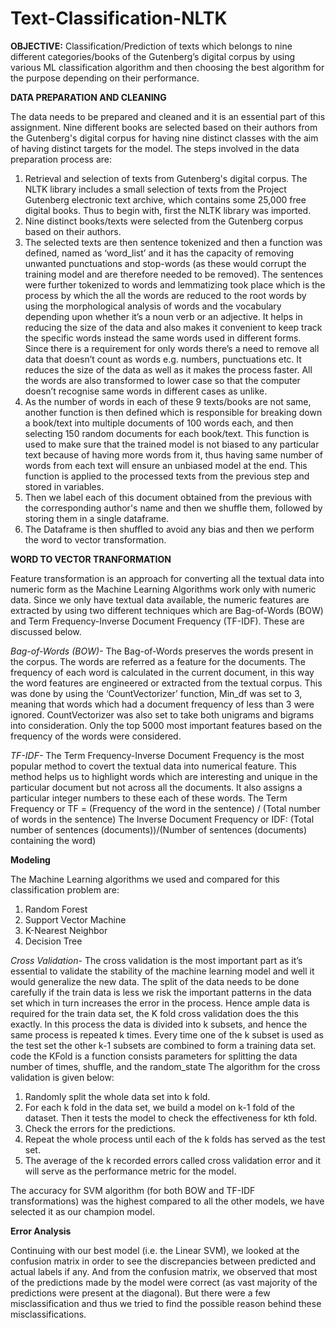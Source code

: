# Text-Classification-NLTK
**OBJECTIVE:**
Classification/Prediction of texts which belongs to nine different categories/books of the Gutenberg’s digital corpus by using various ML classification algorithm and then choosing the best algorithm for the purpose depending on their performance. 

**DATA PREPARATION AND CLEANING**

The data needs to be prepared and cleaned and it is an essential part of this assignment. Nine different books are selected based on their authors from the Gutenberg's digital corpus for having nine distinct classes with the aim of having distinct targets for the model. The steps involved in the data preparation process are:

1. Retrieval and selection of texts from Gutenberg's digital corpus. The NLTK library includes a small selection of texts from the Project Gutenberg electronic text archive, which contains some 25,000 free digital books. Thus to begin with, first the NLTK library was imported. 
2. Nine distinct books/texts were selected from the Gutenberg corpus based on their authors.
3. The selected texts are then sentence tokenized and then a function was defined, named as ‘word_list’ and it has the capacity of removing unwanted punctuations and stop-words (as these would corrupt the training model and are therefore needed to be removed). The sentences were further tokenized to words and lemmatizing took place which is the process by which the all the words are reduced to the root words by using the morphological analysis of words and the vocabulary depending upon whether it’s a noun verb or an adjective. It helps in reducing the size of the data and also makes it convenient to keep track the specific words instead the same words used in different forms. Since there is a requirement for only words there’s a need to remove all data that doesn’t count as words e.g. numbers, punctuations etc. It reduces the size of the data as well as it makes the process faster. All the words are also transformed to lower case so that the computer doesn’t recognise same words in different cases as unlike.
4. As the number of words in each of these 9 texts/books are not same, another function is then defined which is responsible for breaking down a book/text into multiple documents of 100 words each, and then selecting 150 random documents for each book/text. This function is used to make sure that the trained model is not biased to any particular text because of having more words from it, thus having same number of words from each text will ensure an unbiased model at the end. This function is applied to the processed texts from the previous step and stored in variables.
5. Then we label each of this document obtained from the previous with the corresponding author's name and then we shuffle them, followed by storing them in a single dataframe. 
6. The Dataframe is then shuffled to avoid any bias and then we perform the word to vector transformation.

**WORD TO VECTOR TRANFORMATION**

Feature transformation is an approach for converting all the textual data into numeric form as the Machine Learning Algorithms work only with numeric data. Since we only have textual data available, the numeric features are extracted by using two different techniques which are Bag-of-Words (BOW) and Term Frequency-Inverse Document Frequency (TF-IDF). These are discussed below.

*Bag-of-Words (BOW)-*
The Bag-of-Words preserves the words present in the corpus. The words are referred as a feature for the documents. The frequency of each word is calculated in the current document, in this way the word features are engineered or extracted from the textual corpus. This was done by using the ‘CountVectorizer’ function, Min_df was set to 3, meaning that words which had a document frequency of less than 3 were ignored. CountVectorizer was also set to take both unigrams and bigrams into consideration. Only the top 5000 most important features based on the frequency of the words were considered.

*TF-IDF-*
The Term Frequency-Inverse Document Frequency is the most popular method to covert the textual data into numerical feature. This method helps us to highlight words which are interesting and unique in the particular document but not across all the documents. It also assigns a particular integer numbers to these each of these words.
The Term Frequency or  TF = (Frequency of the word in the sentence) / (Total number of words in the sentence)
The Inverse Document Frequency or IDF: (Total number of sentences (documents))/(Number of sentences (documents) containing the word)

**Modeling**

The Machine Learning algorithms we used and compared for this classification problem are:
1. Random Forest
2. Support Vector Machine
3. K-Nearest Neighbor
4. Decision Tree

*Cross Validation-*
The cross validation is the most important part as it’s essential to validate the stability of the machine learning model and well it would generalize the new data. The split of the data needs to be done carefully if the train data is less we risk the important patterns in the data set which in turn increases the error in the process. Hence ample data is required for the train data set, the K fold cross validation does the this exactly. 
In this process the data is divided into k subsets, and hence the same process is repeated k times. Every time one of the k subset is used as the test set the other k-1 subsets are combined to form a training data set. code the KFold is a function consists parameters for splitting the data number of times, shuffle, and the random_state
The algorithm for the cross validation is given below:
1.	Randomly split the whole data set into k fold.
2.	For each k fold in the data set, we build a model on k-1 fold of the dataset. Then it tests the model to check the effectiveness for kth fold.
3.	Check the errors for the predictions.
4.	Repeat the whole process until each of the k folds has served as the test set.
5.	The average of the k recorded errors called cross validation error and it will serve as the performance metric for the model. 

The accuracy for SVM algorithm (for both BOW and TF-IDF transformations) was the highest compared to all the other models, we have selected it as our champion model.

**Error Analysis**

Continuing with our best model (i.e. the Linear SVM), we looked at the confusion matrix in order to see the discrepancies between predicted and actual labels if any. And from the confusion matrix, we observed that most of the predictions made by the model were correct (as vast majority of the predictions were present at the diagonal). But there were a few misclassification and thus we tried to find the possible reason behind these misclassifications.


